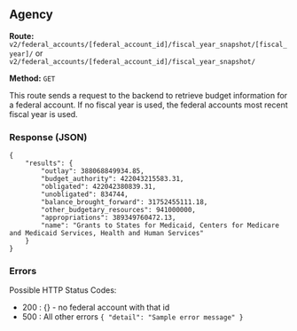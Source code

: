 ## Agency
**Route:** `v2/federal_accounts/[federal_account_id]/fiscal_year_snapshot/[fiscal_year]/`
or
`v2/federal_accounts/[federal_account_id]/fiscal_year_snapshot/`

**Method:** `GET`

This route sends a request to the backend to retrieve budget information for a federal account.  If no fiscal year is used, the federal accounts most recent fiscal year is used.

### Response (JSON) 

```
{
    "results": {
        "outlay": 388068849934.85,
        "budget_authority": 422043215583.31,
        "obligated": 422042380839.31,
        "unobligated": 834744,
        "balance_brought_forward": 31752455111.18,
        "other_budgetary_resources": 941000000,
        "appropriations": 389349760472.13,
        "name": "Grants to States for Medicaid, Centers for Medicare and Medicaid Services, Health and Human Services"
    }
}

```

### Errors
Possible HTTP Status Codes:
* 200 : {}  - no federal account with that id
* 500 : All other errors
      ```
      {
        "detail": "Sample error message"
      }
      ```
